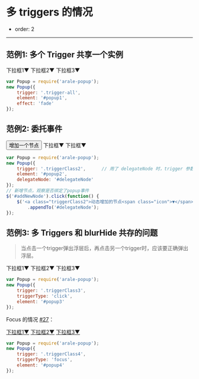 # 多 triggers 的情况

- order: 2

---

<style>
.fn-hide, .ui-popup {
    display: none;
}
.ui-popup {
    border: 1px solid #CCC;
    padding: 3px 5px;
    background: #EEE;
    margin: 0;
}
.ui-popup li {
    list-style: none;
}
</style>
<script src="../spm_modules/jquery/1.7.2/jquery.js?nowrap"></script>


## 范例1: 多个 Trigger 共享一个实例

<div class="popup">
    <a class="trigger-all">下拉框1<span class="icon">▼</span></a>
    <a class="trigger-all">下拉框2<span class="icon">▼</span></a>
    <a class="trigger-all">下拉框3<span class="icon">▼</span></a>
    <ul class="fn-hide ui-popup" id="popup1">
        <li><a href="http://aralejs.org#1">内容1</a></li>
        <li><a href="http://aralejs.org#3">内容2</a></li>
        <li><a href="http://aralejs.org#3">内容3</a></li>
        <li><a href="http://aralejs.org#4">内容4</a></li>
    </ul>
</div>

````javascript
var Popup = require('arale-popup');
new Popup({
    trigger: '.trigger-all',
    element: '#popup1',
    effect: 'fade'
});
````

## 范例2: 委托事件

<div class="popup" id="delegateNode">
    <button id="addNewNode">增加一个节点</button>
    <a class="triggerClass2">下拉框<span class="icon">▼</span></a>
    <a class="triggerClass2">下拉框<span class="icon">▼</span></a>  
    <ul class="fn-hide ui-popup" id="popup2">
        <li><a href="http://aralejs.org#1">内容1</a></li>
        <li><a href="http://aralejs.org#3">内容2</a></li>
        <li><a href="http://aralejs.org#3">内容3</a></li>
        <li><a href="http://aralejs.org#4">内容4</a></li>
    </ul>
</div>

````javascript
var Popup = require('arale-popup');
new Popup({
    trigger: '.triggerClass2',      // 用了 delegateNode 时，trigger 参数必须为 selector!
    element: '#popup2',
    delegateNode: '#delegateNode'
});
// 新增节点，观察是否绑定了popup事件
$('#addNewNode').click(function() {
    $('<a class="triggerClass2">动态增加的节点<span class="icon">▼</span></a>')
        .appendTo('#delegateNode');
});
````

## 范例3: 多 Triggers 和 blurHide 共存的问题

> 当点击一个trigger弹出浮层后，再点击另一个trigger时，应该要正确弹出浮层。

<div class="popup">
    <a class="triggerClass3">下拉框1<span class="icon">▼</span></a>
    <a class="triggerClass3">下拉框2<span class="icon">▼</span></a>
    <a class="triggerClass3">下拉框3<span class="icon">▼</span></a>
    <ul class="fn-hide ui-popup" id="popup3">
        <li><a href="http://aralejs.org#1">内容1</a></li>
        <li><a href="http://aralejs.org#3">内容2</a></li>
        <li><a href="http://aralejs.org#3">内容3</a></li>
        <li><a href="http://aralejs.org#4">内容4</a></li>
    </ul>
</div>

````javascript
var Popup = require('arale-popup');
new Popup({
    trigger: '.triggerClass3',
    triggerType: 'click',
    element: '#popup3'
});
````

Focus 的情况 [#27](https://github.com/aralejs/popup/issues/27)：

<div class="popup">
    <a class="triggerClass4" href="javascript:;">下拉框1<span class="icon">▼</span></a>
    <a class="triggerClass4" href="javascript:;">下拉框2<span class="icon">▼</span></a>
    <a class="triggerClass4" href="javascript:;">下拉框3<span class="icon">▼</span></a>
    <ul class="fn-hide ui-popup" id="popup4">
        <li><a href="http://aralejs.org#1">内容1</a></li>
        <li><a href="http://aralejs.org#3">内容2</a></li>
        <li><a href="http://aralejs.org#3">内容3</a></li>
        <li><a href="http://aralejs.org#4">内容4</a></li>
    </ul>
</div>

````javascript
var Popup = require('arale-popup');
new Popup({
    trigger: '.triggerClass4',
    triggerType: 'focus',
    element: '#popup4'
});
````
